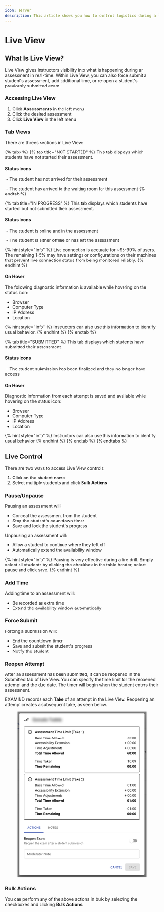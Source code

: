 ```yaml
---
icon: server
description: This article shows you how to control logistics during a live assessment.
---
```


# Live View

## **What Is Live View?**

Live View gives instructors visibility into what is happening during an assessment in real-time. Within Live View, you can also force submit a student's assessment, add additional time, or re-open a student's previously submitted exam.

### Accessing Live View

1. Click **Assessments** in the left menu
2. Click the desired assessment
3. Click **Live View** in the left menu

### **Tab Views**

There are threes sections in Live View:

{% tabs %}
{% tab title="NOT STARTED" %}
This tab displays which students have not started their assessment.

#### Status Icons

<img src="../.gitbook/assets/Screenshot 2024-12-09 at 2.19.18 PM (1).png" alt="" data-size="line"> - The student has not arrived for their assessment

<img src="../.gitbook/assets/Screenshot 2024-12-09 at 2.22.13 PM.png" alt="" data-size="line"> - The student has arrived to the waiting room for this assessment
{% endtab %}

{% tab title="IN PROGRESS" %}
This tab displays which students have started, but not submitted their assessment.

#### Status Icons

<img src="../.gitbook/assets/Screenshot 2024-12-09 at 2.40.31 PM.png" alt="" data-size="line"> - The student is online and in the assessment

<img src="../.gitbook/assets/Screenshot 2024-12-09 at 2.42.55 PM.png" alt="" data-size="line"> - The student is either offline or has left the assessment

{% hint style="info" %}
Live connection is accurate for \~95-99% of users. The remaining 1-5% may have settings or configurations on their machines that prevent live connection status from being monitored reliably.
{% endhint %}

#### On Hover

The following diagnostic information is available while hovering on the status icon:

* Browser
* Computer Type
* IP Address
* Location

{% hint style="info" %}
Instructors can also use this information to identify usual behavior.
{% endhint %}
{% endtab %}

{% tab title="SUBMITTED" %}
This tab displays which students have submitted their assessment.

#### Status Icons

<img src="../.gitbook/assets/Screenshot 2024-12-09 at 2.49.07 PM.png" alt="" data-size="line"> - The student submission has been finalized and they no longer have access

#### On Hover

Diagnostic information from each attempt is saved and available while hovering on the status icon:

* Browser
* Computer Type
* IP Address
* Location

{% hint style="info" %}
Instructors can also use this information to identify usual behavior
{% endhint %}
{% endtab %}
{% endtabs %}

## Live Control

There are two ways to access Live View controls:

1. Click on the student name
2. Select multiple students and click **Bulk Actions**

### Pause/Unpause

Pausing an assessment will:

* Conceal the assessment from the student
* Stop the student's countdown timer
* Save and lock the student's progress

Unpausing an assessment will:

* Allow a student to continue where they left off
* Automatically extend the availability window

{% hint style="info" %}
Pausing is very effective during a fire drill. Simply select all students by clicking the checkbox in the table header, select pause and click save.
{% endhint %}

### Add Time

Adding time to an assessment will:

* Be recorded as extra time
* Extend the availability window automatically

### Force Submit

Forcing a submission will:

* End the countdown timer
* Save and submit the student's progress
* Notify the student

### Reopen Attempt

After an assessment has been submitted, it can be reopened in the Submitted tab of Live View. You can specify the time limit for the reopened attempt and the due date. The timer will begin when the student enters their assessment.

EXAMIND records each **Take** of an attempt in the Live View. Reopening an attempt creates a subsequent take, as seen below.

<figure><img src="../.gitbook/assets/Group 47.png" alt=""><figcaption></figcaption></figure>

### Bulk Actions

You can perform any of the above actions in bulk by selecting the checkboxes and clicking **Bulk Actions**.


